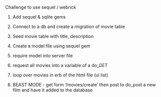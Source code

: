 Challenge to use sequel / webrick

1. Add sequel & sqlite gems

2. Connect to a db and create a migration of movie table

3. Seed movie table with title, description

4. Create a model file using sequel gem

5. require model into server file

6. request all movies into a variable of a do_GET

7. loop over movies in erb of the html file (ul list)

8. BEAST MODE - get form ‘/movies/create’ then post to do_post a new film and have it added to the database